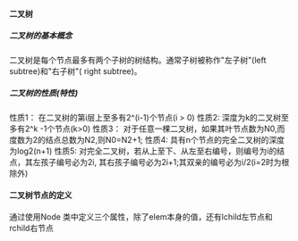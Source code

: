 #### 二叉树
##### 二叉树的基本概念
二叉树是每个节点最多有两个子树的树结构。通常子树被称作"左子树"(left subtree)和"右子树"(
right subtree)。

##### 二叉树的性质(特性)
性质1： 在二叉树的第i层上至多有2^(i-1)个节点(i > 0)
性质2:  深度为k的二叉树至多有2^k -1个节点(k>0)
性质3： 对于任意一棵二叉树，如果其叶节点数为N0,而度数为2的结点总数为N2,则N0=N2+1;
性质4:  具有n个节点的完全二叉树的深度为log2(n+1)
性质5:  对完全二叉树，若从上至下、从左至右编号，则编号为i的结点，其左孩子编号必为2i,
	    其右孩子编号必为2i+1;其双亲的编号必为i/2(i=2时为根除外)
	

#### 二叉树节点的定义
通过使用Node 类中定义三个属性，除了elem本身的值，还有lchild左节点和rchild右节点


